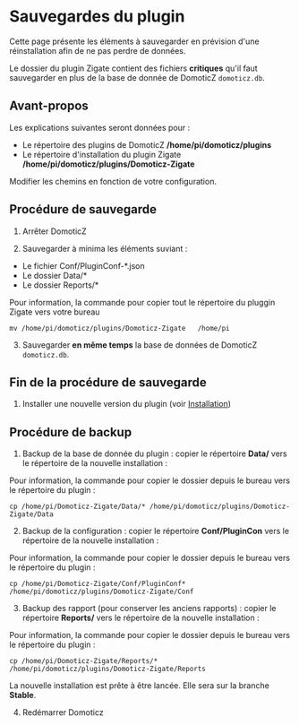 # Sauvegardes du plugin

Cette page présente les éléments à sauvegarder en prévision d'une réinstallation afin de ne pas perdre de données.

Le dossier du plugin Zigate contient des fichiers __critiques__ qu'il faut sauvegarder en plus de la base de donnée de DomoticZ `domoticz.db`.

## Avant-propos

Les explications suivantes seront données pour :

* Le répertoire des plugins de DomoticZ __/home/pi/domoticz/plugins__ 
* Le répertoire d'installation du plugin Zigate __/home/pi/domoticz/plugins/Domoticz-Zigate__

Modifier les chemins en fonction de votre configuration.


## Procédure de sauvegarde

1. Arrêter DomoticZ

2. Sauvegarder à minima les éléments suviant :

* Le fichier  Conf/PluginConf-*.json 
* Le dossier  Data/*
* Le dossier  Reports/*

Pour information, la commande pour copier tout le répertoire du pluggin Zigate vers votre bureau 
```
mv /home/pi/domoticz/plugins/Domoticz-Zigate   /home/pi
```

3. Sauvegarder __en même temps__ la base de données de DomoticZ `domoticz.db`. 


## Fin de la procédure de sauvegarde

1. Installer une nouvelle version du plugin (voir [Installation](Installation.md))

## Procédure de backup

1. Backup de la base de donnée du plugin : copier le répertoire __Data/__ vers le répertoire de la nouvelle installation :

Pour information, la commande pour copier le dossier depuis le bureau vers le répertoire du plugin : 
```
cp /home/pi/Domoticz-Zigate/Data/* /home/pi/domoticz/plugins/Domoticz-Zigate/Data
```
   
2. Backup de la configuration : copier le répertoire __Conf/PluginCon__ vers le répertoire de la nouvelle installation :

  Pour information, la commande pour copier le dossier depuis le bureau vers le répertoire du plugin : 
 ```
 cp /home/pi/Domoticz-Zigate/Conf/PluginConf* /home/pi/domoticz/plugins/Domoticz-Zigate/Conf
 ```
   
3. Backup des rapport (pour conserver les anciens rapports) : copier le répertoire __Reports/__ vers le répertoire de la nouvelle installation :

Pour information, la commande pour copier le dossier depuis le bureau vers le répertoire du plugin : 
```
cp /home/pi/Domoticz-Zigate/Reports/* /home/pi/domoticz/plugins/Domoticz-Zigate/Reports
```
  
 La nouvelle installation est prête à être lancée. Elle sera sur la branche __Stable__.

4. Redémarrer Domoticz
